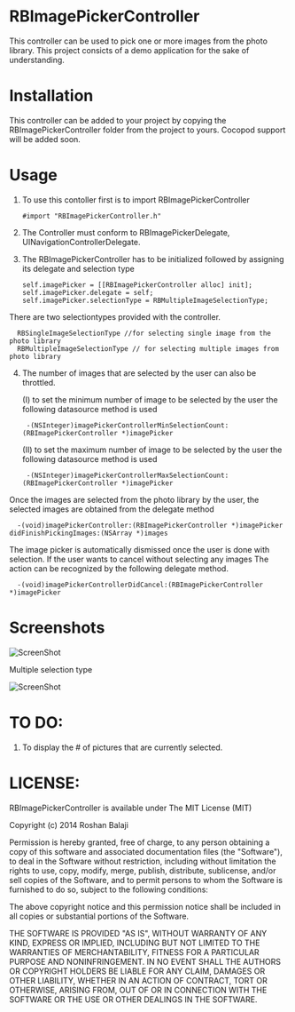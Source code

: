 RBImagePickerController
=======================

This controller can be used to pick one or more images from the photo library. This project consicts of a demo application for the sake of understanding.

Installation
=======================
 
 This controller can be added to your project by copying the RBImagePickerController folder from the project to yours. Cocopod support will be added soon.
 
Usage
=======================

 1. To use this contoller first is to import RBImagePickerController 
 
        #import "RBImagePickerController.h"
 
 2. The Controller must conform to RBImagePickerDelegate, UINavigationControllerDelegate.
 
 3. The RBImagePickerController has to be initialized followed by assigning its delegate and selection type
 
        self.imagePicker = [[RBImagePickerController alloc] init];
        self.imagePicker.delegate = self;
        self.imagePicker.selectionType = RBMultipleImageSelectionType;
      
 There are two selectiontypes provided with the controller.
 
      RBSingleImageSelectionType //for selecting single image from the photo library 
      RBMultipleImageSelectionType // for selecting multiple images from photo library

4. The number of images that are selected by the user can also be throttled. 
  
    (I) to set the minimum number of image to be selected by the user the following datasource method is used
  
        -(NSInteger)imagePickerControllerMinSelectionCount:(RBImagePickerController *)imagePicker
  
    (II) to set the maximum number of image to be selected by the user the following datasource method is used
  
        -(NSInteger)imagePickerControllerMaxSelectionCount:(RBImagePickerController *)imagePicker
  

 Once the images are selected from the photo library by the user, the selected images are obtained from the delegate method
 
      -(void)imagePickerController:(RBImagePickerController *)imagePicker didFinishPickingImages:(NSArray *)images
      
  The image picker is automatically dismissed once the user is done with selection. If the user wants to cancel without selecting any images The action can be recognized by the following delegate method.
  
      -(void)imagePickerControllerDidCancel:(RBImagePickerController *)imagePicker
      

Screenshots
=======================

![ScreenShot](https://raw.githubusercontent.com/RoshanNindrai/RBImagePickerController/master/Screenshots/Image%20picker.png)

Multiple selection type

![ScreenShot](https://raw.githubusercontent.com/RoshanNindrai/RBImagePickerController/master/Screenshots/image%20picker%20with%20selections.png)

TO DO:
============

1. To display the # of pictures that are currently selected.

LICENSE:
============
  RBImagePickerController is available under The MIT License (MIT)

Copyright (c) 2014 Roshan Balaji

Permission is hereby granted, free of charge, to any person obtaining a copy
of this software and associated documentation files (the "Software"), to deal
in the Software without restriction, including without limitation the rights
to use, copy, modify, merge, publish, distribute, sublicense, and/or sell
copies of the Software, and to permit persons to whom the Software is
furnished to do so, subject to the following conditions:

The above copyright notice and this permission notice shall be included in
all copies or substantial portions of the Software.

THE SOFTWARE IS PROVIDED "AS IS", WITHOUT WARRANTY OF ANY KIND, EXPRESS OR
IMPLIED, INCLUDING BUT NOT LIMITED TO THE WARRANTIES OF MERCHANTABILITY,
FITNESS FOR A PARTICULAR PURPOSE AND NONINFRINGEMENT. IN NO EVENT SHALL THE
AUTHORS OR COPYRIGHT HOLDERS BE LIABLE FOR ANY CLAIM, DAMAGES OR OTHER
LIABILITY, WHETHER IN AN ACTION OF CONTRACT, TORT OR OTHERWISE, ARISING FROM,
OUT OF OR IN CONNECTION WITH THE SOFTWARE OR THE USE OR OTHER DEALINGS IN
THE SOFTWARE.

